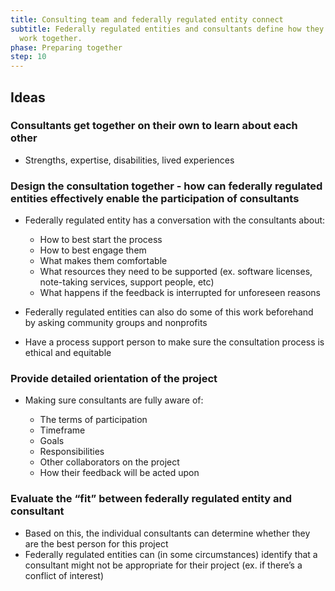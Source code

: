 ```yaml
---
title: Consulting team and federally regulated entity connect
subtitle: Federally regulated entities and consultants define how they want to
  work together.
phase: Preparing together
step: 10
---
```

## Ideas

### Consultants get together on their own to learn about each other

* Strengths, expertise, disabilities, lived experiences

### Design the consultation together - how can federally regulated entities effectively enable the participation of consultants

* Federally regulated entity has a conversation with the consultants about:

  * How to best start the process
  * How to best engage them
  * What makes them comfortable
  * What resources they need to be supported (ex. software licenses, note-taking services,  support people, etc)
  * What happens if the feedback is interrupted for unforeseen reasons
* Federally regulated entities can also do some of this work beforehand by asking community groups and nonprofits
* Have a process support person to make sure the consultation process is ethical and equitable 

### Provide detailed orientation of the project

* Making sure consultants are fully aware of:

  * The terms of participation
  * Timeframe
  * Goals
  * Responsibilities
  * Other collaborators on the project
  * How their feedback will be acted upon

### Evaluate the “fit” between federally regulated entity and consultant

* Based on this, the individual consultants can determine whether they are the best person for this project
* Federally regulated entities can (in some circumstances) identify that a consultant might not be appropriate for their project (ex. if there’s a conflict of interest)